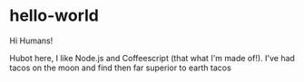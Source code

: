 # hello-world

Hi Humans!

Hubot here, I like Node.js and Coffeescript (that what I'm made of!).
I've had tacos on the moon and find then far superior to earth tacos
